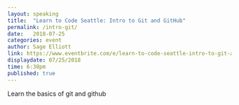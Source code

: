 ```yaml
---
layout: speaking
title:  "Learn to Code Seattle: Intro to Git and GitHub"
permalink: /intro-git/
date:   2018-07-25
categories: event
author: Sage Elliott
link: https://www.eventbrite.com/e/learn-to-code-seattle-intro-to-git-and-github-726-tickets-48139700139
displaydate: 07/25/2018 
time: 6:30pm
published: true
---
```


Learn the basics of git and github